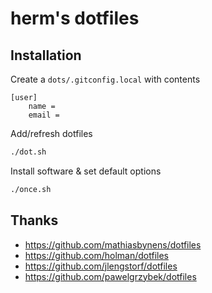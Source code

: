 # herm's dotfiles

## Installation
Create a `dots/.gitconfig.local` with contents
```
[user]
    name =
    email =
```
Add/refresh dotfiles
```bash
./dot.sh
```
Install software & set default options
```bash
./once.sh
```

## Thanks

* https://github.com/mathiasbynens/dotfiles
* https://github.com/holman/dotfiles
* https://github.com/jlengstorf/dotfiles
* https://github.com/pawelgrzybek/dotfiles
